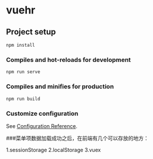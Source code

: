 # vuehr

## Project setup
```
npm install
```

### Compiles and hot-reloads for development
```
npm run serve
```

### Compiles and minifies for production
```
npm run build
```

### Customize configuration
See [Configuration Reference](https://cli.vuejs.org/config/).

###菜单项数据加载成功之后，在前端有几个可以存放的地方：

1.sessionStorage
2.localStorage 
3.vuex

